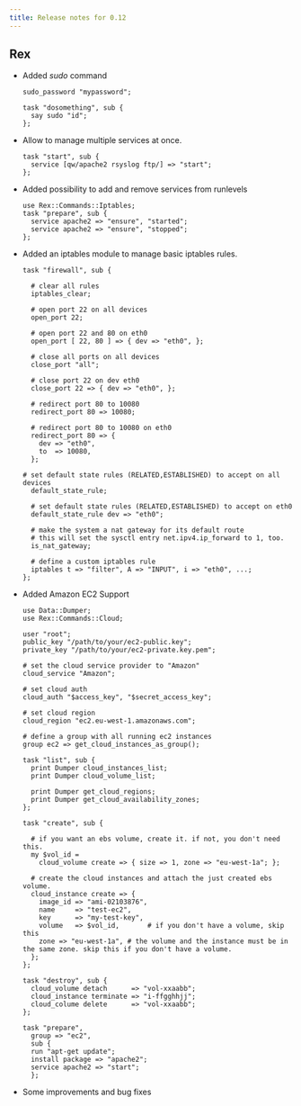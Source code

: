 ```yaml
---
title: Release notes for 0.12
---
```


## Rex

-   Added *sudo* command

        sudo_password "mypassword";

        task "dosomething", sub {
          say sudo "id";
        };

-   Allow to manage multiple services at once.

        task "start", sub {
          service [qw/apache2 rsyslog ftp/] => "start";
        };

-   Added possibility to add and remove services from runlevels

        use Rex::Commands::Iptables;
        task "prepare", sub {
          service apache2 => "ensure", "started";
          service apache2 => "ensure", "stopped";
        };

-   Added an iptables module to manage basic iptables rules.

        task "firewall", sub {

          # clear all rules
          iptables_clear;

          # open port 22 on all devices
          open_port 22;

          # open port 22 and 80 on eth0
          open_port [ 22, 80 ] => { dev => "eth0", };

          # close all ports on all devices
          close_port "all";

          # close port 22 on dev eth0
          close_port 22 => { dev => "eth0", };

          # redirect port 80 to 10080
          redirect_port 80 => 10080;

          # redirect port 80 to 10080 on eth0
          redirect_port 80 => {
            dev => "eth0",
            to  => 10080,
          };

        # set default state rules (RELATED,ESTABLISHED) to accept on all devices
          default_state_rule;

          # set default state rules (RELATED,ESTABLISHED) to accept on eth0
          default_state_rule dev => "eth0";

          # make the system a nat gateway for its default route
          # this will set the sysctl entry net.ipv4.ip_forward to 1, too.
          is_nat_gateway;

          # define a custom iptables rule
          iptables t => "filter", A => "INPUT", i => "eth0", ...;
        };

-   Added Amazon EC2 Support

        use Data::Dumper;
        use Rex::Commands::Cloud;

        user "root";
        public_key "/path/to/your/ec2-public.key";
        private_key "/path/to/your/ec2-private.key.pem";

        # set the cloud service provider to "Amazon"
        cloud_service "Amazon";

        # set cloud auth
        cloud_auth "$access_key", "$secret_access_key";

        # set cloud region
        cloud_region "ec2.eu-west-1.amazonaws.com";

        # define a group with all running ec2 instances
        group ec2 => get_cloud_instances_as_group();

        task "list", sub {
          print Dumper cloud_instances_list;
          print Dumper cloud_volume_list;

          print Dumper get_cloud_regions;
          print Dumper get_cloud_availability_zones;
        };

        task "create", sub {

          # if you want an ebs volume, create it. if not, you don't need this.
          my $vol_id =
            cloud_volume create => { size => 1, zone => "eu-west-1a"; };

          # create the cloud instances and attach the just created ebs volume.
          cloud_instance create => {
            image_id => "ami-02103876",
            name     => "test-ec2",
            key      => "my-test-key",
            volume   => $vol_id,       # if you don't have a volume, skip this
            zone => "eu-west-1a", # the volume and the instance must be in the same zone. skip this if you don't have a volume.
          };
        };

        task "destroy", sub {
          cloud_volume detach      => "vol-xxaabb";
          cloud_instance terminate => "i-ffgghhjj";
          cloud_colume delete      => "vol-xxaabb";
        };

        task "prepare",
          group => "ec2",
          sub {
          run "apt-get update";
          install package => "apache2";
          service apache2 => "start";
          };

-   Some improvements and bug fixes


